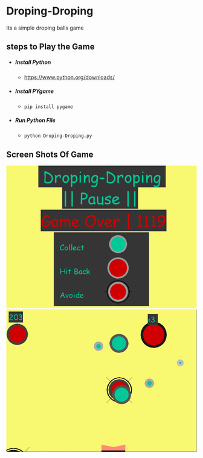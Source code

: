 # Droping-Droping
Its a simple droping balls game

## steps to Play the Game
  - ##### Install Python

    - https://www.python.org/downloads/

  - ##### Install PYgame
    - ```pip install pygame```

  - ##### Run Python File
    - ``` python Droping-Droping.py ```

## Screen Shots Of Game

![Screen Shot 1](https://github.com/manan-d8/Droping-Droping/blob/master/ScreenShots/Image1.PNG)
![Screen Shot 3](https://github.com/manan-d8/Droping-Droping/blob/master/ScreenShots/Image3.PNG)
